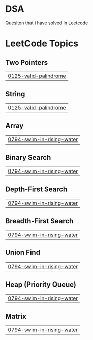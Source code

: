 # DSA
Quesiton that i have solved in Leetcode

<!---LeetCode Topics Start-->
# LeetCode Topics
## Two Pointers
|  |
| ------- |
| [0125-valid-palindrome](https://github.com/An1k4et/DSA/tree/master/0125-valid-palindrome) |
## String
|  |
| ------- |
| [0125-valid-palindrome](https://github.com/An1k4et/DSA/tree/master/0125-valid-palindrome) |
## Array
|  |
| ------- |
| [0794-swim-in-rising-water](https://github.com/An1k4et/DSA/tree/master/0794-swim-in-rising-water) |
## Binary Search
|  |
| ------- |
| [0794-swim-in-rising-water](https://github.com/An1k4et/DSA/tree/master/0794-swim-in-rising-water) |
## Depth-First Search
|  |
| ------- |
| [0794-swim-in-rising-water](https://github.com/An1k4et/DSA/tree/master/0794-swim-in-rising-water) |
## Breadth-First Search
|  |
| ------- |
| [0794-swim-in-rising-water](https://github.com/An1k4et/DSA/tree/master/0794-swim-in-rising-water) |
## Union Find
|  |
| ------- |
| [0794-swim-in-rising-water](https://github.com/An1k4et/DSA/tree/master/0794-swim-in-rising-water) |
## Heap (Priority Queue)
|  |
| ------- |
| [0794-swim-in-rising-water](https://github.com/An1k4et/DSA/tree/master/0794-swim-in-rising-water) |
## Matrix
|  |
| ------- |
| [0794-swim-in-rising-water](https://github.com/An1k4et/DSA/tree/master/0794-swim-in-rising-water) |
<!---LeetCode Topics End-->